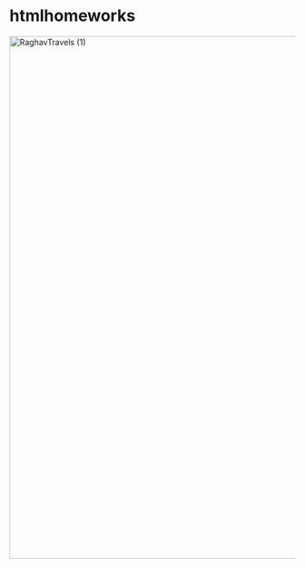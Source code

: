# htmlhomeworks
<img width="920" alt="RaghavTravels (1)" src="https://user-images.githubusercontent.com/86775049/182614134-7de7edca-b1a5-49d0-9201-594d2867298b.png">
